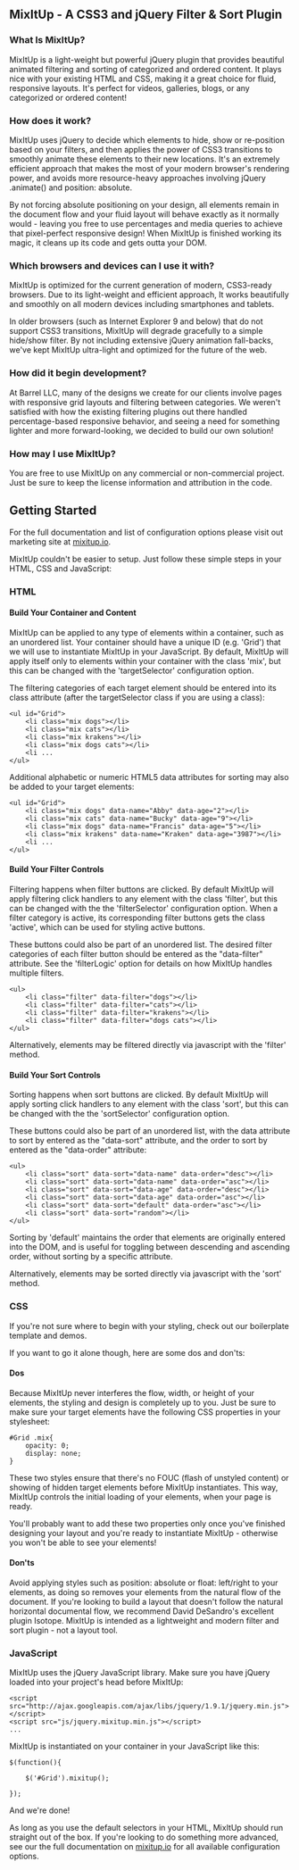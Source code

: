 ## MixItUp - A CSS3 and jQuery Filter & Sort Plugin

### What Is MixItUp?

MixItUp is a light-weight but powerful jQuery plugin that provides beautiful animated filtering and sorting of categorized and ordered content. It plays nice with your existing HTML and CSS, making it a great choice for fluid, responsive layouts. It's perfect for videos, galleries, blogs, or any categorized or ordered content!

### How does it work?

MixItUp uses jQuery to decide which elements to hide, show or re-position based on your filters, and then applies the power of CSS3 transitions to smoothly animate these elements to their new locations. It's an extremely efficient approach that makes the most of your modern browser's rendering power, and avoids more resource-heavy approaches involving jQuery .animate() and position: absolute.

By not forcing absolute positioning on your design, all elements remain in the document flow and your fluid layout will behave exactly as it normally would - leaving you free to use percentages and media queries to achieve that pixel-perfect responsive design! When MixItUp is finished working its magic, it cleans up its code and gets outta your DOM.

### Which browsers and devices can I use it with?

MixItUp is optimized for the current generation of modern, CSS3-ready browsers. Due to its light-weight and efficient approach, It works beautifully and smoothly on all modern devices including smartphones and tablets.

In older browsers (such as Internet Explorer 9 and below) that do not support CSS3 transitions, MixItUp will degrade gracefully to a simple hide/show filter. By not including extensive jQuery animation fall-backs, we've kept MixItUp ultra-light and optimized for the future of the web.

### How did it begin development?

At Barrel LLC, many of the designs we create for our clients involve pages with responsive grid layouts and filtering between categories. We weren't satisfied with how the existing filtering plugins out there handled percentage-based responsive behavior, and seeing a need for something lighter and more forward-looking, we decided to build our own solution!

### How may I use MixItUp?

You are free to use MixItUp on any commercial or non-commercial project. Just be sure to keep the license information and attribution in the code.

## Getting Started

For the full documentation and list of configuration options please visit out marketing site at [mixitup.io](http://mixitup.io).

MixItUp couldn't be easier to setup. Just follow these simple steps in your HTML, CSS and JavaScript:

### HTML

#### Build Your Container and Content

MixItUp can be applied to any type of elements within a container, such as an unordered list. Your container should have a unique ID (e.g. 'Grid') that we will use to instantiate MixItUp in your JavaScript. By default, MixItUp will apply itself only to elements within your container with the class 'mix', but this can be changed with the 'targetSelector' configuration option.

The filtering categories of each target element should be entered into its class attribute (after the targetSelector class if you are using a class):

	<ul id="Grid">
    	<li class="mix dogs"></li>
    	<li class="mix cats"></li>
    	<li class="mix krakens"></li>
    	<li class="mix dogs cats"></li>
    	<li ...
	</ul>

Additional alphabetic or numeric HTML5 data attributes for sorting may also be added to your target elements:

	<ul id="Grid">
    	<li class="mix dogs" data-name="Abby" data-age="2"></li>
    	<li class="mix cats" data-name="Bucky" data-age="9"></li>
    	<li class="mix dogs" data-name="Francis" data-age="5"></li>
    	<li class="mix krakens" data-name="Kraken" data-age="3987"></li>
    	<li ...
	</ul>

#### Build Your Filter Controls

Filtering happens when filter buttons are clicked. By default MixItUp will apply filtering click handlers to any element with the class 'filter', but this can be changed with the the 'filterSelector' configuration option. When a filter category is active, its corresponding filter buttons gets the class 'active', which can be used for styling active buttons.

These buttons could also be part of an unordered list. The desired filter categories of each filter button should be entered as the "data-filter" attribute. See the 'filterLogic' option for details on how MixItUp handles multiple filters.

	<ul>
	    <li class="filter" data-filter="dogs"></li>
	    <li class="filter" data-filter="cats"></li>
	    <li class="filter" data-filter="krakens"></li>
	    <li class="filter" data-filter="dogs cats"></li>
	</ul>

Alternatively, elements may be filtered directly via javascript with the 'filter' method.

#### Build Your Sort Controls

Sorting happens when sort buttons are clicked. By default MixItUp will apply sorting click handlers to any element with the class 'sort', but this can be changed with the the 'sortSelector' configuration option.

These buttons could also be part of an unordered list, with the data attribute to sort by entered as the "data-sort" attribute, and the order to sort by entered as the "data-order" attribute:

	<ul>
	    <li class="sort" data-sort="data-name" data-order="desc"></li>
	    <li class="sort" data-sort="data-name" data-order="asc"></li>
	    <li class="sort" data-sort="data-age" data-order="desc"></li>
	    <li class="sort" data-sort="data-age" data-order="asc"></li>
	    <li class="sort" data-sort="default" data-order="asc"></li>
	    <li class="sort" data-sort="random"></li>
	</ul>

Sorting by 'default' maintains the order that elements are originally entered into the DOM, and is useful for toggling between descending and ascending order, without sorting by a specific attribute.

Alternatively, elements may be sorted directly via javascript with the 'sort' method.

### CSS

If you're not sure where to begin with your styling, check out our boilerplate template and demos.

If you want to go it alone though, here are some dos and don'ts:

#### Dos

Because MixItUp never interferes the flow, width, or height of your elements, the styling and design is completely up to you. Just be sure to make sure your target elements have the following CSS properties in your stylesheet:

	#Grid .mix{
	    opacity: 0;
	    display: none;
	}
	
These two styles ensure that there's no FOUC (flash of unstyled content) or showing of hidden target elements before MixItUp instantiates. This way, MixItUp controls the initial loading of your elements, when your page is ready.

You'll probably want to add these two properties only once you've finished designing your layout and you're ready to instantiate MixItUp - otherwise you won't be able to see your elements!

#### Don'ts

Avoid applying styles such as position: absolute or float: left/right to your elements, as doing so removes your elements from the natural flow of the document. If you're looking to build a layout that doesn't follow the natural horizontal documental flow, we recommend David DeSandro's excellent plugin Isotope. MixItUp is intended as a lightweight and modern filter and sort plugin - not a layout tool.

### JavaScript

MixItUp uses the jQuery JavaScript library. Make sure you have jQuery loaded into your project's head before MixItUp:

	<script src="http://ajax.googleapis.com/ajax/libs/jquery/1.9.1/jquery.min.js"></script>
	<script src="js/jquery.mixitup.min.js"></script>
	...

MixItUp is instantiated on your container in your JavaScript like this:

	$(function(){
     
	    $('#Grid').mixitup();
     
	});

And we're done!

As long as you use the default selectors in your HTML, MixItUp should run straight out of the box. If you're looking to do something more advanced, see our the full documentation on [mixitup.io](http://mixitup.io) for all available configuration options.
